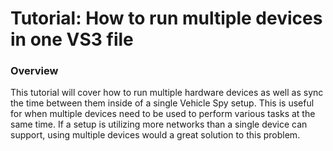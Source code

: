# Tutorial: How to run multiple devices in one VS3 file

### Overview

This tutorial will cover how to run multiple hardware devices as well as sync the time between them inside of a single Vehicle Spy setup. This is useful for when multiple devices need to be used to perform various tasks at the same time. If a setup is utilizing more networks than a single device can support, using multiple devices would a great solution to this problem.
